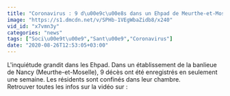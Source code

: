 ```yaml
---
title: "Coronavirus : 9 d\u00e9c\u00e8s dans un Ehpad de Meurthe-et-Moselle"
image: "https://s1.dmcdn.net/v/SPHb-1VEgWbaZidb8/x240"
vid_id: "x7vmn3y"
categories: "news"
tags: ["Soci\u00e9t\u00e9","Sant\u00e9","Coronavirus"]
date: "2020-08-26T12:53:05+03:00"
---
```

L'inquiétude grandit dans les Ehpad. Dans un établissement de la banlieue de Nancy (Meurthe-et-Moselle), 9 décès ont été enregistrés en seulement une semaine. Les résidents sont confinés dans leur chambre.  <br>Retrouver toutes les infos sur la vidéo sur : 
